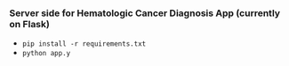 ### Server side for Hematologic Cancer Diagnosis App (currently on Flask)

- `pip install -r requirements.txt`
- `python app.y`
